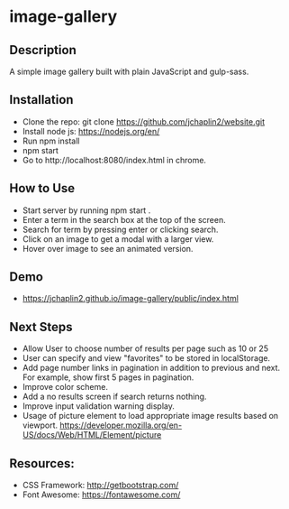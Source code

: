 # image-gallery

## Description
A simple image gallery built with plain JavaScript and gulp-sass.

## Installation
* Clone the repo: git clone https://github.com/jchaplin2/website.git
* Install node js: https://nodejs.org/en/
* Run npm install 
* npm start
* Go to http://localhost:8080/index.html in chrome.

## How to Use
* Start server by running npm start .
* Enter a term in the search box at the top of the screen.
* Search for term by pressing enter or clicking search.
* Click on an image to get a modal with a larger view.
* Hover over image to see an animated version.

## Demo
* https://jchaplin2.github.io/image-gallery/public/index.html

## Next Steps
* Allow User to choose number of results per page such as 10 or 25 
* User can specify and view "favorites" to be stored in localStorage.
* Add page number links in pagination in addition to previous and next. For example, show first 5 pages in pagination.
* Improve color scheme.
* Add a no results screen if search returns nothing.
* Improve input validation warning display.
* Usage of picture element to load appropriate image results based on viewport.
    https://developer.mozilla.org/en-US/docs/Web/HTML/Element/picture

## Resources:
* CSS Framework: http://getbootstrap.com/
* Font Awesome: https://fontawesome.com/